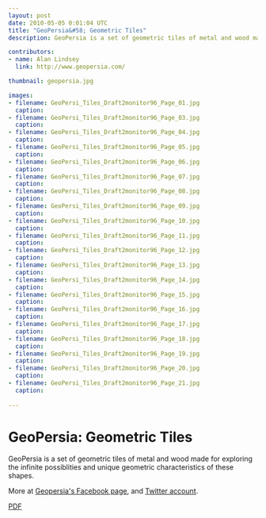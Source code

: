 ```yaml
---
layout: post
date: 2010-05-05 0:01:04 UTC
title: "GeoPersia&#58; Geometric Tiles"
description: GeoPersia is a set of geometric tiles of metal and wood made for exploring the infinite possiblities and unique geometric characteristics of these shapes.

contributors:
- name: Alan Lindsey
  link: http://www.geopersia.com/

thumbnail: geopersia.jpg

images:
- filename: GeoPersi_Tiles_Draft2monitor96_Page_01.jpg
  caption: 
- filename: GeoPersi_Tiles_Draft2monitor96_Page_03.jpg
  caption: 
- filename: GeoPersi_Tiles_Draft2monitor96_Page_04.jpg
  caption: 
- filename: GeoPersi_Tiles_Draft2monitor96_Page_05.jpg
  caption: 
- filename: GeoPersi_Tiles_Draft2monitor96_Page_06.jpg
  caption: 
- filename: GeoPersi_Tiles_Draft2monitor96_Page_07.jpg
  caption: 
- filename: GeoPersi_Tiles_Draft2monitor96_Page_08.jpg
  caption: 
- filename: GeoPersi_Tiles_Draft2monitor96_Page_09.jpg
  caption: 
- filename: GeoPersi_Tiles_Draft2monitor96_Page_10.jpg
  caption: 
- filename: GeoPersi_Tiles_Draft2monitor96_Page_11.jpg
  caption: 
- filename: GeoPersi_Tiles_Draft2monitor96_Page_12.jpg
  caption: 
- filename: GeoPersi_Tiles_Draft2monitor96_Page_13.jpg
  caption: 
- filename: GeoPersi_Tiles_Draft2monitor96_Page_14.jpg
  caption: 
- filename: GeoPersi_Tiles_Draft2monitor96_Page_15.jpg
  caption: 
- filename: GeoPersi_Tiles_Draft2monitor96_Page_16.jpg
  caption: 
- filename: GeoPersi_Tiles_Draft2monitor96_Page_17.jpg
  caption: 
- filename: GeoPersi_Tiles_Draft2monitor96_Page_18.jpg
  caption: 
- filename: GeoPersi_Tiles_Draft2monitor96_Page_19.jpg
  caption: 
- filename: GeoPersi_Tiles_Draft2monitor96_Page_20.jpg
  caption: 
- filename: GeoPersi_Tiles_Draft2monitor96_Page_21.jpg
  caption: 
  
---
```


# GeoPersia: Geometric Tiles

GeoPersia is a set of geometric tiles of metal and wood made for exploring the infinite possiblities and unique geometric characteristics of these shapes.

More at <a title="Geopersia's Facebook" href="http://www.facebook.com/pages/Geopersia/126363730709131?ref=search&amp;sid=KyHQoJ39KlKtcRLIglGwIA.2013634770..1">Geopersia's  Facebook page</a>, and <a href="http://twitter.com/geopersia">Twitter account</a>.

<a href="/media/GeoPersi_Tiles_Draft2monitor96.pdf" download="">PDF</a> 
